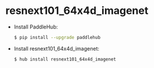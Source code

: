 # resnext101_64x4d_imagenet
* Install PaddleHub: 

    ```bash
    $ pip install --upgrade paddlehub
    ```

* Install resnext101_64x4d_imagenet: 

    ```bash
    $ hub install resnext101_64x4d_imagenet
    ```
